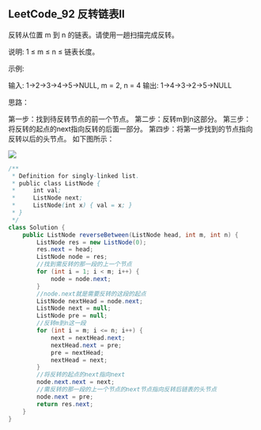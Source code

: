 ## LeetCode_92 反转链表II

反转从位置 m 到 n 的链表。请使用一趟扫描完成反转。

说明:
1 ≤ m ≤ n ≤ 链表长度。

示例:

输入: 1->2->3->4->5->NULL, m = 2, n = 4
输出: 1->4->3->2->5->NULL

思路：

第一步：找到待反转节点的前一个节点。
第二步：反转m到n这部分。
第三步：将反转的起点的next指向反转的后面一部分。
第四步：将第一步找到的节点指向反转以后的头节点。
如下图所示：

![](E:\文档\blog\pic\反转链表.png)

```java
/**
 * Definition for singly-linked list.
 * public class ListNode {
 *     int val;
 *     ListNode next;
 *     ListNode(int x) { val = x; }
 * }
 */
class Solution {
    public ListNode reverseBetween(ListNode head, int m, int n) {
        ListNode res = new ListNode(0);
        res.next = head;
        ListNode node = res;
        //找到需反转的那一段的上一个节点
        for (int i = 1; i < m; i++) {
            node = node.next;
        }
        //node.next就是需要反转的这段的起点
        ListNode nextHead = node.next;
        ListNode next = null;
        ListNode pre = null;
        //反转m到n这一段
        for (int i = m; i <= n; i++) {
            next = nextHead.next;
            nextHead.next = pre;
            pre = nextHead;
            nextHead = next;
        }
        //将反转的起点的next指向next
        node.next.next = next;
        //需反转的那一段的上一个节点的next节点指向反转后链表的头节点
        node.next = pre;
        return res.next;
    }
}
```

